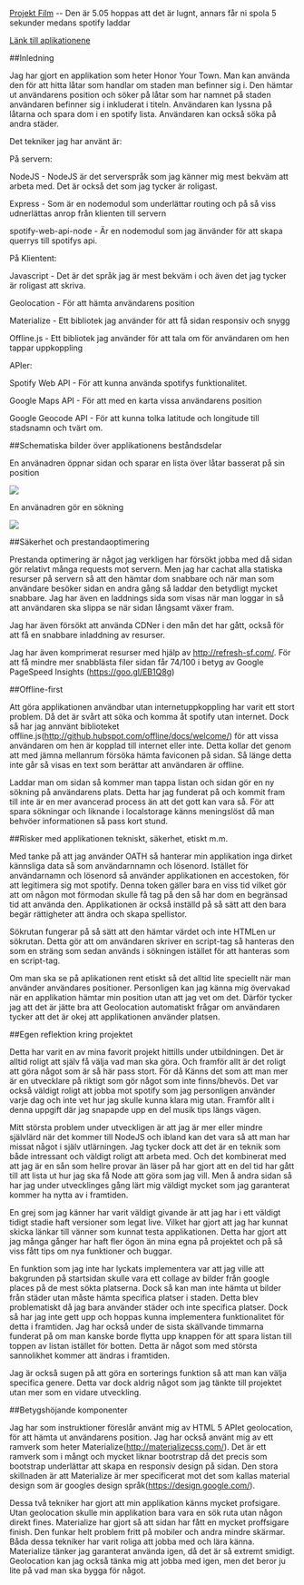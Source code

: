 [Projekt Film](https://www.youtube.com/watch?v=k124yHHJ3PU&feature=youtu.be)   -- Den är 5.05 hoppas att det är lugnt, annars får ni spola 5 sekunder medans spotify laddar

[Länk till aplikationene](http://dagsförkaffe.nu:1337)

##Inledning 
 
Jag har gjort en applikation som heter Honor Your Town. Man kan använda den för att hitta låtar som handlar om staden man befinner sig i. Den hämtar ut användarens position och söker på låtar som har namnet på staden användaren befinner sig i inkluderat i titeln.
Användaren kan lyssna på låtarna och spara dom i en spotify lista. Användaren kan också söka på andra städer. 

Det tekniker jag har använt är:

På servern: 

NodeJS - NodeJS är det serverspråk som jag känner mig mest bekväm att arbeta med. Det är också det som jag tycker är roligast.

Express - Som är en nodemodul som underlättar routing och på så viss udnerlättas anrop från klienten till servern

spotify-web-api-node - Är en nodemodul som jag änvänder för att skapa querrys till spotifys api. 


På Klientent:

Javascript - Det är det språk jag är mest bekväm i och även det jag tycker är roligast att skriva.

Geolocation - För att hämta användarens position

Materialize - Ett bibliotek jag använder för att få sidan responsiv och snygg

Offline.js - Ett bibliotek jag använder för att tala om för användaren om hen tappar uppkoppling


APIer:

Spotify Web API - För att kunna använda spotifys funktionalitet. 

Google Maps API - För att med en karta vissa användarens position

Google Geocode API - För att kunna tolka latitude och longitude till stadsnamn och tvärt om. 

##Schematiska bilder över applikationens beståndsdelar

En använadren öppnar sidan och sparar en lista över låtar basserat på sin position

<img src="1.png">

En använadren gör en sökning 

<img src="2.png">

##Säkerhet och prestandaoptimering 

Prestanda optimering är något jag verkligen har försökt jobba med då sidan gör relativt många requests mot servern. Men jag har cachat alla statiska resurser på servern så att den hämtar dom snabbare och när man som användare besöker sidan en andra gång så laddar den betydligt mycket snabbare. Jag har även en laddnings sida som visas när man loggar in så att användaren ska slippa se när sidan långsamt växer fram. 

Jag har även försökt att använda CDNer i den mån det har gått, också för att få en snabbare inladdning av resurser.

Jag har även komprimerat resurser med hjälp av http://refresh-sf.com/. För att få mindre mer snabblästa filer sidan får 74/100 i betyg av Google PageSpeed Insights (https://goo.gl/EB1Q8g)

##Offline-first

Att göra applikationen användbar utan internetuppkoppling har varit ett stort problem. Då det är svårt att söka och komma åt spotify utan internet. Dock så har jag annvänt biblioteket offline.js(http://github.hubspot.com/offline/docs/welcome/) för att vissa 
användaren om hen är kopplad till internet eller inte. Detta kollar det genom att med jämna mellanrum försöka hämta faviconen på sidan. Så länge detta inte går så visas en text som berättar att användaren är offline.

Laddar man om sidan så kommer man tappa listan och sidan gör en ny sökning på användarens plats. Detta har jag funderat på och kommit fram till inte är en mer avancerad process än att det gott kan vara så. För att spara sökningar och liknande i localstorage känns meningslöst då man behvöer informationen så pass kort stund. 

##Risker med applikationen tekniskt, säkerhet, etiskt m.m.

Med tanke på att jag använder OATH så hanterar min applikation inga dirket kännsliga data så som användarnnamn och lösenord. Istället för användarnamn och lösenord så använder applikationen en accestoken, för att legitimera sig mot spotify. Denna token gäller bara en viss tid vilket gör att om någon mot förmodan skulle få tag på den så har dom en begränsad tid att använda den. Applikationen är också inställd på så sätt att den bara begär rättigheter att ändra och skapa spellistor. 

Sökrutan fungerar på så sätt att den hämtar värdet och inte HTMLen ur sökrutan. Detta gör att om användaren skriver en script-tag så hanteras den som en sträng som sedan används i  sökningen istället för att hanteras som en script-tag. 

Om man ska se på aplikationen rent etiskt så det alltid lite speciellt när man använder användares positioner. Personligen kan jag känna mig övervakad när en applikation hämtar min position utan att jag vet om det. Därför tycker jag att det är jätte bra att Geolocation automatiskt frågar om användaren tycker att det är okej att applikationen använder platsen.

##Egen reflektion kring projektet

Detta har varit en av mina favorit projekt hittills under utbildningen. Det är alltid roligt att själv få välja vad man ska göra. Och framför allt är det roligt att göra något som är så här pass stort. För då Känns det som att man mer är en utvecklare på riktigt som gör något som inte finns/bhevös. Det var också väldigt roligt att jobba mot spotify som jag personligen använder varje dag och inte vet hur jag skulle kunna klara mig utan. Framför allt i denna uppgift där jag snapapde upp en del musik tips längs vägen.  

Mitt största problem under utveckligen är att jag är mer eller mindre självlärd när det kommer till NodeJS och ibland kan det vara så att man har missat något i själv utlärningen. Jag tycker dock att  det  är en teknik som både intressant och väldigt roligt att arbeta med. Och det kombinerat med att jag är en sån som hellre provar än läser på har gjort att en del tid har gått till att lista ut hur jag ska få Node att göra som jag vill. Men å andra sidan så har jag under utvecklinges gång lärt mig väldigt mycket som jag garanterat kommer ha nytta av i framtiden.

En grej som jag känner har varit väldigt givande är att jag har i ett väldigt tidigt stadie haft versioner som legat live. Vilket har gjort att jag har kunnat skicka länkar till vänner som kunnat testa applikationen. Detta har gjort att jag många gånger har haft 
fler ögon än mina egna på projektet och på så viss fått tips om nya funktioner och buggar. 

En funktion som jag inte har lyckats implementera var att jag ville att bakgrunden på startsidan skulle vara ett collage av bilder från google places på de mest sökta platserna. Dock så kan man inte hämta ut bilder från städer utan måste hämta specifica platser i staden. Detta blev problematiskt då jag bara använder städer och inte specifica platser. Dock så har jag inte gett upp och hoppas kunna implementera funktionalitet för detta i framtiden. Jag har också under de sista skällvande timmarna funderat på om man kanske borde flytta upp knappen för att spara listan till toppen av listan istället för botten. Detta är något som med största sannolikhet kommer att ändras i framtiden. 

Jag är också sugen på att göra en sorterings funktion så att man kan välja specifica genere. Detta var dock aldrig något som jag tänkte till projektet utan mer som en vidare utveckling. 


##Betygshöjande komponenter

Jag har som instruktioner föreslår använt mig av HTML 5 APIet geolocation, för att hämta ut användarens position. Jag har också använt mig av ett ramverk som heter Materialize(http://materializecss.com/). Det är ett ramverk som i mångt och mycket liknar bootrstrap då det precis som bootstrap underlättar att skapa en responsiv design på sidan. Den stora skillnaden är att Materialize är mer specificerat mot det som kallas material design som är googles design språk(https://design.google.com/). 

Dessa två tekniker har gjort att min applikation känns mycket profsigare. Utan geolocation skulle min applikation bara vara en sök ruta utan någon direkt fines. Materialize har gjort så att sidan har fått en mycket proffsigare finish. Den funkar helt problem fritt på mobiler och andra mindre skärmar. Båda dessa tekniker har varit roliga att jobba med och lära känna. Materialize tänker jag garanterat använda igen, då det är så extremt smidigt. Geolocation kan jag också tänka mig att jobba med igen, men det beror ju lite på vad man ska bygga för något.  


